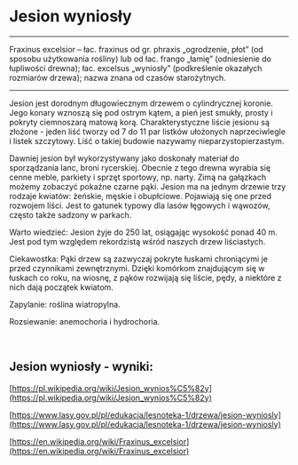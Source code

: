 # Jesion wyniosły

---
Fraxinus excelsior – łac. fraxinus od gr. phraxis „ogrodzenie, płot” (od sposobu użytkowania rośliny) lub od łac. frango „łamię” (odniesienie do łupliwości drewna); łac. excelsus „wyniosły” (podkreślenie okazałych rozmiarów drzewa); nazwa znana od czasów starożytnych.

---
Jesion jest dorodnym długowiecznym drzewem o cylindrycznej koronie. Jego konary wznoszą się pod ostrym kątem, a pień jest smukły, prosty i pokryty ciemnoszarą matową korą. Charakterystyczne liście jesionu są złożone - jeden liść tworzy od 7 do 11 par listków ułożonych naprzeciwlegle i listek szczytowy. Liść o takiej budowie nazywamy nieparzystopierzastym.

Dawniej jesion był wykorzystywany jako doskonały materiał do sporządzania lanc, broni rycerskiej. Obecnie z tego drewna wyrabia się cenne meble, parkiety i sprzęt sportowy, np. narty. Zimą na gałązkach możemy zobaczyć pokaźne czarne pąki. Jesion ma na jednym drzewie trzy rodzaje kwiatów: żeńskie, męskie i obupłciowe. Pojawiają się one przed rozwojem liści. Jest to gatunek typowy dla lasów łęgowych i wąwozów, często także sadzony w parkach.

Warto wiedzieć: Jesion żyje do 250 lat, osiągając wysokość ponad 40 m. Jest pod tym względem rekordzistą wśród naszych drzew liściastych.

Ciekawostka: Pąki drzew są zazwyczaj pokryte łuskami chroniącymi je przed czynnikami zewnętrznymi. Dzięki komórkom znajdującym się w łuskach co roku, na wiosnę, z pąków rozwijają się liście, pędy, a niektóre z nich dają początek kwiatom.

Zapylanie: roślina wiatropylna.

Rozsiewanie: anemochoria i hydrochoria.

 

## Jesion wyniosły - wyniki:
[https://pl.wikipedia.org/wiki/Jesion_wynios%C5%82y](https://pl.wikipedia.org/wiki/Jesion_wynios%C5%82y)

[https://www.lasy.gov.pl/pl/edukacja/lesnoteka-1/drzewa/jesion-wyniosly](https://www.lasy.gov.pl/pl/edukacja/lesnoteka-1/drzewa/jesion-wyniosly)

[https://en.wikipedia.org/wiki/Fraxinus_excelsior](https://en.wikipedia.org/wiki/Fraxinus_excelsior)


